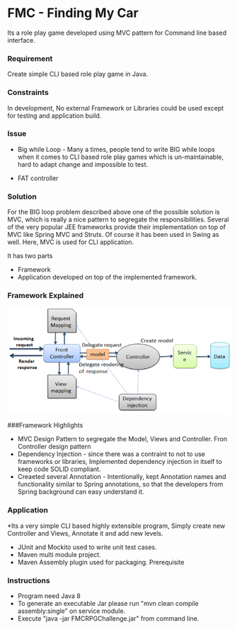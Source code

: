 # FMC - Finding My Car
Its a role play game developed using MVC pattern for Command line based interface.


### Requirement
Create simple CLI based role play game in Java. 

### Constraints
In development, No external Framework or Libraries could be used except for testing and application build. 

### Issue
* Big while Loop - Many a times, people tend to write BIG while loops when it comes to CLI based role play games which is un-maintainable, hard to adapt change and impossible to test.

* FAT controller

### Solution
For the BIG loop problem described above one of the possible solution is MVC, which is really a nice pattern to segregate the responsibilities.
Several of the very popular JEE frameworks provide their implementation on top of MVC like Spring MVC and Struts. Of course it has been used in Swing as well.
Here, MVC is used for CLI application.

It has two parts
* Framework
* Application developed on top of the implemented framework.
	

### Framework Explained
![alt tag](https://github.com/akhileshkshatriya/fmc/blob/master/architecture.png)


###Framework Highlights
* MVC Design Pattern to segregate the Model, Views and Controller.
Fron Controller design pattern
*	Dependency Injection - since there was a contraint to not to use frameworks or libraries, Implemented dependency injection in itself to keep code SOLID compliant.
*	Creaeted several Annotation  - Intentionally,  kept Annotation names and functionality similar to Spring annotations, so that the developers from Spring background can easy understand it.   
	
### Application
*Its a very simple CLI based highly extensible program, Simply create new Controller and Views, Annotate it and add new levels.
*	JUnit and Mockito used to write unit test cases.
*	Maven multi module project.
*	Maven Assembly plugin used for packaging.
Prerequisite

	
### Instructions
* Program need Java 8
* To generate an executable Jar please run "mvn clean compile assembly:single" on service module.
* Execute "java -jar FMCRPGChallenge.jar" from command line.
	
